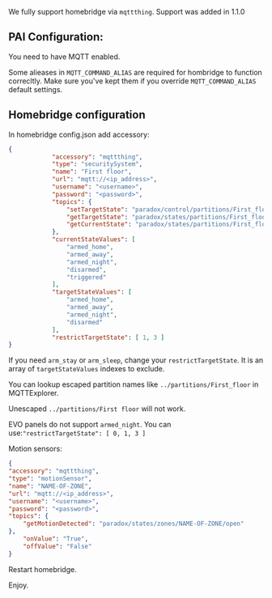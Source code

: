 We fully support homebridge via `mqttthing`.
Support was added in 1.1.0

## PAI Configuration:
You need to have MQTT enabled.

Some alieases in `MQTT_COMMAND_ALIAS` are required for hombridge to function correcltly. Make sure you've kept them if you override `MQTT_COMMAND_ALIAS` default settings.

## Homebridge configuration
In homebridge config.json add accessory:
```json
{
            "accessory": "mqttthing",
            "type": "securitySystem",
            "name": "First floor",
            "url": "mqtt://<ip_address>",
            "username": "<username>",
            "password": "<password>",
            "topics": {
                "setTargetState": "paradox/control/partitions/First_floor",
                "getTargetState": "paradox/states/partitions/First_floor/target_state",
                "getCurrentState": "paradox/states/partitions/First_floor/current_state"
            },
            "currentStateValues": [
                "armed_home",
                "armed_away",
                "armed_night",
                "disarmed",
                "triggered"
            ],
            "targetStateValues": [
                "armed_home",
                "armed_away",
                "armed_night",
                "disarmed"
            ],
            "restrictTargetState": [ 1, 3 ]
}
```
If you need `arm_stay` or `arm_sleep`, change your `restrictTargetState`. It is an array of `targetStateValues` indexes to exclude.

You can lookup escaped partition names like `../partitions/First_floor` in MQTTExplorer.

Unescaped `../partitions/First floor` will not work.

EVO panels do not support `armed_night`. You can use:```"restrictTargetState": [
                0,
                1,
                3
            ]```

Motion sensors:
```json
{
"accessory": "mqttthing",
"type": "motionSensor",
"name": "NAME-OF-ZONE",
"url": "mqtt://<ip_address>",
"username": "<username>",
"password": "<password>",
"topics": {
    "getMotionDetected": "paradox/states/zones/NAME-OF-ZONE/open"
},
    "onValue": "True",
    "offValue": "False"
}
```

Restart homebridge.

Enjoy.

